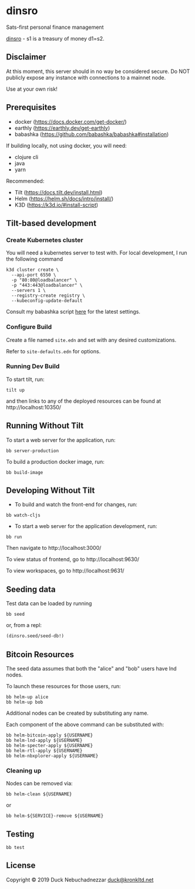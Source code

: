# dinsro

Sats-first personal finance management

[dinsro][1] - s1 is a treasury of money d1=s2.

[1]: http://jbovlaste.lojban.org/dict/dinsro

## Disclaimer

At this moment, this server should in no way be considered secure. Do NOT publicly expose any instance
with connections to a mainnet node.

Use at your own risk!

## Prerequisites

* docker (https://docs.docker.com/get-docker/)
* earthly (https://earthly.dev/get-earthly)
* babashka (https://github.com/babashka/babashka#installation)

If building locally, not using docker, you will need:

* clojure cli
* java
* yarn

Recommended:

* Tilt (https://docs.tilt.dev/install.html)
* Helm (https://helm.sh/docs/intro/install/)
* K3D (https://k3d.io/#install-script)


## Tilt-based development

### Create Kubernetes cluster

You will need a kubernetes server to test with. For local development, I run the following command

``` shell
k3d cluster create \
  --api-port 6550 \
  -p "80:80@loadbalancer" \
  -p "443:443@loadbalancer" \
  --servers 1 \
  --registry-create registry \
  --kubeconfig-update-default
```
Consult my babashka script [here](https://github.com/duck1123/dotfiles/blob/master/bb.edn) for the latest settings.

### Configure Build

Create a file named `site.edn` and set with any desired customizations.

Refer to `site-defaults.edn` for options.

### Running Dev Build

To start tilt, run:

``` shell
tilt up
```

and then links to any of the deployed resources can be found at http://localhost:10350/

## Running Without Tilt

To start a web server for the application, run:

``` shell
bb server-production
```

To build a production docker image, run:

``` shell
bb build-image
```

## Developing Without Tilt

* To build and watch the front-end for changes, run:

``` shell
bb watch-cljs

```

* To start a web server for the application development, run:

``` shell
bb run
```

Then navigate to http://localhost:3000/

To view status of frontend, go to http://localhost:9630/

To view workspaces, go to http://localhost:9631/

## Seeding data

Test data can be loaded by running

``` shell
bb seed
```

or, from a repl:

``` clojure
(dinsro.seed/seed-db!)
```

## Bitcoin Resources

The seed data assumes that both the "alice" and "bob" users have lnd nodes.

To launch these resources for those users, run:

``` shell
bb helm-up alice
bb helm-up bob
```

Additional nodes can be created by substituting any name.

Each component of the above command can be substituted with:

``` shell
bb helm-bitcoin-apply ${USERNAME}
bb helm-lnd-apply ${USERNAME}
bb helm-specter-apply ${USERNAME}
bb helm-rtl-apply ${USERNAME}
bb helm-nbxplorer-apply ${USERNAME}
```

### Cleaning up

Nodes can be removed via:

``` shell
bb helm-clean ${USERNAME}
```
or

``` shell
bb helm-${SERVICE}-remove ${USERNAME}
```

## Testing

``` shell
bb test
```


## License

Copyright © 2019 Duck Nebuchadnezzar <duck@kronkltd.net>
